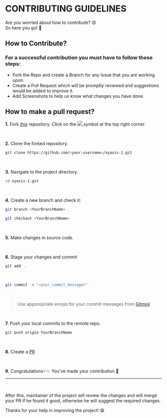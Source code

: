# CONTRIBUTING GUIDELINES



Are you worried about how to contribute? 😟  
So here you go! 🙂

##  How to Contribute?
### For a successful contribution you must have to follow these steps: 
- Fork the Repo and create a Branch for any Issue that you are working upon.
- Create a Pull Request which will be promptly reviewed and suggestions would be added to improve it.
- Add Screenshots to help us know what changes you have done.


## How to make a pull request?

**1.** Fork [this](https://github.com/xyaxis-co/xyaxis) repository.
Click on the <a href="https://github.com/xyaxis-co/xyaxis"><img src="https://img.icons8.com/fluency/30/000000/code-fork.png"/>
</a> symbol at the top right corner.

<br> 

**2.** Clone the forked repository.
<br> 
```bash
git clone https://github.com/<your-username>/xyaxis-1.git
```

<br> 

**3.** Navigate to the project directory.
<br> 
```bash
cd xyaxis-1.git
```

<br> 

**4.** Create a new branch and check it:
<br> 
```bash
git branch <YourBranchName>
```
```bash
git checkout <YourBranchName>
```
<br> 

**5.** Make changes in source code.

<br> 

**6.** Stage your changes and commit
<br>

```bash
git add .
```
<br>

```bash
git commit -m "<your_commit_message>"
```
<br>

> Use apporopriate emojis for your commit messages from [Gitmoji](https://gitmoji.dev/)

<br> 

**7.** Push your local commits to the remote repo.
<br> 
```bash
git push origin YourBranchName
```

<br> 

**8.** Create a [PR](https://help.github.com/en/github/collaborating-with-issues-and-pull-requests/creating-a-pull-request) 

<br> 

**9.** Congratulations:sparkles::sparkles:  You've made your contribution.:tada:

---


<br>

After this, maintainer of the project will review the changes and will merge your PR if he found it good, otherwise he will suggest the required changes.

Thanks for your help in improving the project! 😄
